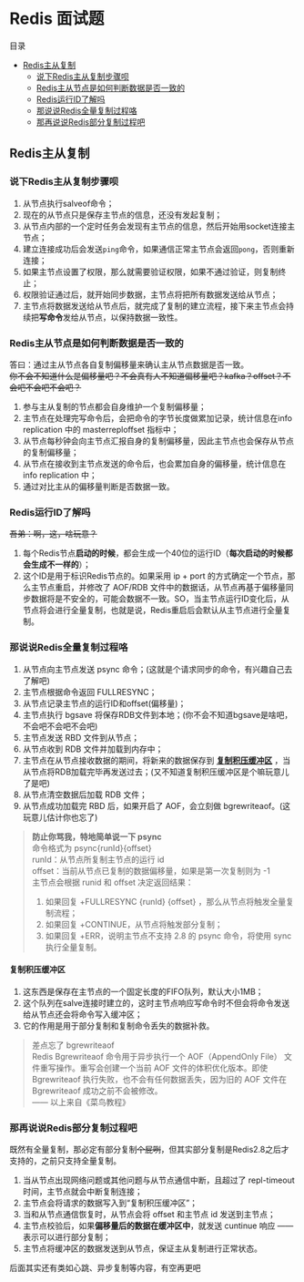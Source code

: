 # Redis 面试题

目录
- [Redis主从复制](#Redis主从复制)
  + [说下Redis主从复制步骤呗](#说下Redis主从复制步骤呗)
  + [Redis主从节点是如何判断数据是否一致的](#Redis主从节点是如何判断数据是否一致的)
  + [Redis运行ID了解吗](#Redis运行ID了解吗)
  + [那说说Redis全量复制过程咯](#那说说Redis全量复制过程咯)
  + [那再说说Redis部分复制过程吧](#那再说说Redis部分复制过程吧)

## <span id="Redis主从复制">Redis主从复制</span>

### <span id="说下Redis主从复制步骤呗">说下Redis主从复制步骤呗</span>
1. 从节点执行salveof命令；
2. 现在的从节点只是保存主节点的信息，还没有发起复制；
3. 从节点内部的一个定时任务会发现有主节点的信息，然后开始用socket连接主节点；
4. 建立连接成功后会发送`ping`命令，如果通信正常主节点会返回`pong`，否则重新连接；
5. 如果主节点设置了权限，那么就需要验证权限，如果不通过验证，则复制终止；
6. 权限验证通过后，就开始同步数据，主节点将把所有数据发送给从节点；
7. 主节点将数据发送给从节点后，就完成了复制的建立流程，接下来主节点会持续把**写命令**发给从节点，以保持数据一致性。

### <span id="Redis主从节点是如何判断数据是否一致的">Redis主从节点是如何判断数据是否一致的</span>
答曰：通过主从节点各自复制偏移量来确认主从节点数据是否一致。  
~~你不会不知道什么是偏移量吧？不会真有人不知道偏移量吧？kafka？offset？不会吧不会吧不会吧？~~

1. 参与主从复制的节点都会自身维护一个复制偏移量；
2. 主节点在处理完写命令后，会把命令的字节长度做累加记录，统计信息在info replication 中的 masterreploffset 指标中；
3. 从节点每秒钟会向主节点汇报自身的复制偏移量，因此主节点也会保存从节点的复制偏移量；
4. 从节点在接收到主节点发送的命令后，也会累加自身的偏移量，统计信息在info replication 中；
5. 通过对比主从的偏移量判断是否数据一致。

### <span id="Redis运行ID了解吗">Redis运行ID了解吗</span>
~~吾弟：啊，这，啥玩意？~~

1. 每个Redis节点**启动的时候**，都会生成一个40位的运行ID（**每次启动的时候都会生成不一样的**）；
2. 这个ID是用于标识Redis节点的。如果采用 ip + port 的方式确定一个节点，那么主节点重启，并修改了 AOF/RDB 文件中的数据话，从节点再基于偏移量同步数据将是不安全的，可能会数据不一致。SO，当主节点运行ID变化后，从节点将会进行全量复制，也就是说，Redis重启后会默认从主节点进行全量复制。

### <span id="那说说Redis全量复制过程咯">那说说Redis全量复制过程咯</span>
1. 从节点向主节点发送 psync 命令；(这就是个请求同步的命令，有兴趣自己去了解吧)
2. 主节点根据命令返回 FULLRESYNC；
3. 从节点记录主节点的运行ID和offset(偏移量)；
4. 主节点执行 bgsave 将保存RDB文件到本地；(你不会不知道bgsave是啥吧，不会吧不会吧不会吧)
5. 主节点发送 RBD 文件到从节点；
6. 从节点收到 RDB 文件并加载到内存中；
7. 主节点在从节点接收数据的期间，将新来的数据保存到 **[复制积压缓冲区](#复制积压缓冲区)** ，当从节点将RDB加载完毕再发送过去；(又不知道复制积压缓冲区是个嘛玩意儿了是吧)
8. 从节点清空数据后加载 RDB 文件；
9. 从节点成功加载完 RBD 后，如果开启了 AOF，会立刻做 bgrewriteaof。(这玩意儿估计你也忘了)

> **防止你骂我，特地简单说一下 psync**  
> 命令格式为 psync{runId}{offset}  
> runId：从节点所复制主节点的运行 id  
> offset：当前从节点已复制的数据偏移量，如果是第一次复制则为 -1  
> 主节点会根据 runid 和 offset 决定返回结果：
> 1. 如果回复 +FULLRESYNC {runId} {offset} ，那么从节点将触发全量复制流程；
> 2. 如果回复 +CONTINUE，从节点将触发部分复制；
> 3. 如果回复 +ERR，说明主节点不支持 2.8 的 psync 命令，将使用 sync 执行全量复制。

#### <span id="复制积压缓冲区">复制积压缓冲区</span>
1. 这东西是保存在主节点的一个固定长度的FIFO队列，默认大小1MB；
2. 这个队列在salve连接时建立的，这时主节点响应写命令时不但会将命令发送给从节点还会将命令写入缓冲区；
3. 它的作用是用于部分复制和复制命令丢失的数据补救。

> 差点忘了 bgrewriteaof  
> Redis Bgrewriteaof 命令用于异步执行一个 AOF（AppendOnly File） 文件重写操作。重写会创建一个当前 AOF 文件的体积优化版本。即使 Bgrewriteaof 执行失败，也不会有任何数据丢失，因为旧的 AOF 文件在 Bgrewriteaof 成功之前不会被修改。  
> —— 以上来自《菜鸟教程》

### <span id="那再说说Redis部分复制过程吧">那再说说Redis部分复制过程吧</span>
既然有全量复制，那必定有部分复制~~个屁咧~~，但其实部分复制是Redis2.8之后才支持的，之前只支持全量复制。

1. 当从节点出现网络问题或其他问题与从节点通信中断，且超过了 repl-timeout 时间，主节点就会中断复制连接；
2. 主节点会将请求的数据写入到“复制积压缓冲区”；
3. 当和从节点通信恢复时，从节点会将 offset 和主节点 id 发送到主节点；
4. 主节点校验后，如果**偏移量后的数据在缓冲区中**，就发送 cuntinue 响应 —— 表示可以进行部分复制；
5. 主节点将缓冲区的数据发送到从节点，保证主从复制进行正常状态。

后面其实还有类如心跳、异步复制等内容，有空再更吧